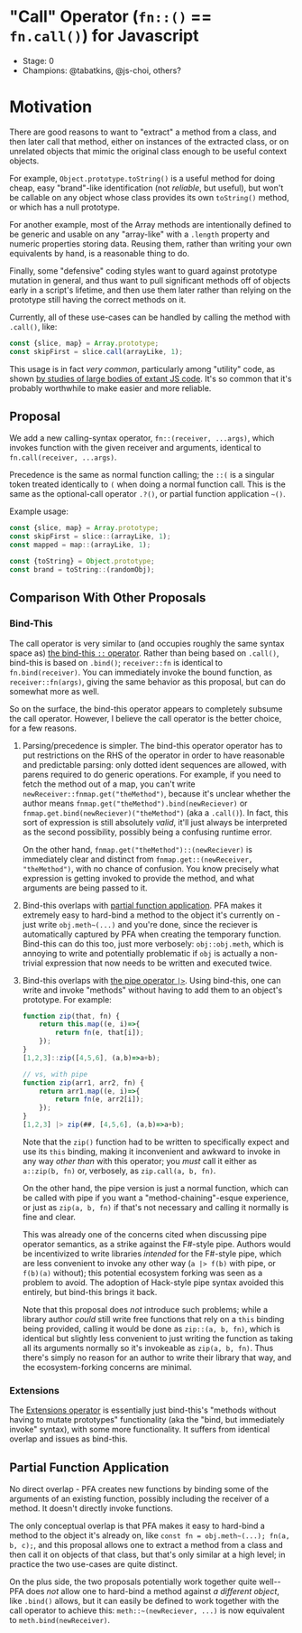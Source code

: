 # "Call" Operator (`fn::()` == `fn.call()`) for Javascript

* Stage: 0
* Champions: @tabatkins, @js-choi, others?

Motivation
==========

There are good reasons to want to "extract" a method from a class, and then later call that method, either on instances of the extracted class, or on unrelated objects that mimic the original class enough to be useful context objects.

For example, `Object.prototype.toString()` is a useful method for doing cheap, easy "brand"-like identification (not *reliable*, but useful), but won't be callable on any object whose class provides its own `toString()` method, or which has a null prototype.

For another example, most of the Array methods are intentionally defined to be generic and usable on any "array-like" with a `.length` property and numeric properties storing data. Reusing them, rather than writing your own equivalents by hand, is a reasonable thing to do.

Finally, some "defensive" coding styles want to guard against prototype mutation in general, and thus want to pull significant methods off of objects early in a script's lifetime, and then use them later rather than relying on the prototype still having the correct methods on it.

Currently, all of these use-cases can be handled by calling the method with `.call()`, like:

```js
const {slice, map} = Array.prototype;
const skipFirst = slice.call(arrayLike, 1);
```

This usage is in fact *very common*, particularly among "utility" code, as shown [by studies of large bodies of extant JS code](https://github.com/tc39/proposal-bind-this/issues/12). It's so common that it's probably worthwhile to make easier and more reliable.

Proposal
--------

We add a new calling-syntax operator, `fn::(receiver, ...args)`, which invokes function with the given receiver and arguments, identical to `fn.call(receiver, ...args)`.

Precedence is the same as normal function calling; the `::(` is a singular token treated identically to `(` when doing a normal function call. This is the same as the optional-call operator `.?()`, or partial function application `~()`.

Example usage:

```js
const {slice, map} = Array.prototype;
const skipFirst = slice::(arrayLike, 1);
const mapped = map::(arrayLike, 1);

const {toString} = Object.prototype;
const brand = toString::(randomObj);
```

Comparison With Other Proposals
-------------------------------

### Bind-This

The call operator is very similar to (and occupies roughly the same syntax space as) [the bind-this `::` operator](https://github.com/tc39/proposal-bind-this).
Rather than being based on `.call()`, bind-this is based on `.bind()`; `receiver::fn` is identical to `fn.bind(receiver)`. You can immediately invoke the bound function, as `receiver::fn(args)`, giving the same behavior as this proposal, but can do somewhat more as well.

So on the surface, the bind-this operator appears to completely subsume the call operator. However, I believe the call operator is the better choice, for a few reasons.

1. Parsing/precedence is simpler. The bind-this operator operator has to put restrictions on the RHS of the operator in order to have reasonable and predictable parsing: only dotted ident sequences are allowed, with parens required to do generic operations. For example, if you need to fetch the method out of a map, you can't write `newReceiver::fnmap.get("theMethod")`, because it's unclear whether the author means `fnmap.get("theMethod").bind(newReciever)` or `fnmap.get.bind(newReciever)("theMethod")` (aka a `.call()`). In fact, this sort of expression is still absolutely *valid*, it'll just always be interpreted as the second possibility, possibly being a confusing runtime error.

	On the other hand, `fnmap.get("theMethod")::(newReciever)` is immediately clear and distinct from `fnmap.get::(newReceiver, "theMethod")`, with no chance of confusion. You know precisely what expression is getting invoked to provide the method, and what arguments are being passed to it.
	
2. Bind-this overlaps with [partial function application](https://github.com/tc39/proposal-partial-application). PFA makes it extremely easy to hard-bind a method to the object it's currently on - just write `obj.meth~(...)` and you're done, since the reciever is automatically captured by PFA when creating the temporary function. Bind-this can do this too, just more verbosely: `obj::obj.meth`, which is annoying to write and potentially problematic if `obj` is actually a non-trivial expression that now needs to be written and executed twice.

3. Bind-this overlaps with [the pipe operator `|>`](https://github.com/tc39/proposal-pipeline-operator). Using bind-this, one can write and invoke "methods" without having to add them to an object's prototype. For example:

	```js
	function zip(that, fn) {
		return this.map((e, i)=>{
			return fn(e, that[i]);
		});
	}
	[1,2,3]::zip([4,5,6], (a,b)=>a+b);
	
	// vs, with pipe
	function zip(arr1, arr2, fn) {
		return arr1.map((e, i)=>{
			return fn(e, arr2[i]);
		});
	}
	[1,2,3] |> zip(##, [4,5,6], (a,b)=>a+b);
	```
	
	Note that the `zip()` function had to be written to specifically expect and use its `this` binding, 
	making it inconvenient and awkward to invoke in any way *other than* with this operator;
	you *must* call it either as `a::zip(b, fn)` or, verbosely, as `zip.call(a, b, fn)`.
	
	On the other hand, the pipe version is just a normal function, which can be called with pipe if you want a "method-chaining"-esque experience,
	or just as `zip(a, b, fn)` if that's not necessary and calling it normally is fine and clear.
	
	This was already one of the concerns cited when discussing pipe operator semantics,
	as a strike against the F#-style pipe.
	Authors would be incentivized to write libraries *intended* for the F#-style pipe,
	which are less convenient to invoke any other way
	(`a |> f(b)` with pipe, or `f(b)(a)` without);
	this potential ecosystem forking was seen as a problem to avoid.
	The adoption of Hack-style pipe syntax avoided this entirely,
	but bind-this brings it back.
	
	Note that this proposal does *not* introduce such problems;
	while a library author *could* still write free functions that rely on a `this` binding being provided,
	calling it would be done as `zip::(a, b, fn)`,
	which is identical but slightly less convenient to just writing the function as taking all its arguments normally
	so it's invokeable as `zip(a, b, fn)`.
	Thus there's simply no reason for an author to write their library that way,
	and the ecosystem-forking concerns are minimal.
	
### Extensions

The [Extensions operator](https://github.com/tc39/proposal-extensions) is essentially just bind-this's "methods without having to mutate prototypes" functionality
(aka the "bind, but immediately invoke" syntax),
with some more functionality.
It suffers from identical overlap and issues as bind-this.
	
## Partial Function Application

No direct overlap - PFA creates new functions by binding some of the arguments of an existing function, possibly including the receiver of a method.
It doesn't directly invoke functions.

The only conceptual overlap is that PFA makes it easy to hard-bind a method to the object it's already on,
like `const fn = obj.meth~(...); fn(a, b, c);`,
and this proposal allows one to extract a method from a class
and then call it on objects of that class,
but that's only similar at a high level;
in practice the two use-cases are quite distinct.

On the plus side, the two proposals potentially work together quite well--
PFA does *not* allow one to hard-bind a method against *a different object*,
like `.bind()` allows,
but it can easily be defined to work together with the call operator to achieve this:
`meth::~(newReciever, ...)` is now equivalent to `meth.bind(newReceiver)`.
